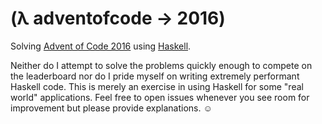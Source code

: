 # (λ adventofcode -> 2016)

Solving [Advent of Code 2016](https://adventofcode.com/) using
[Haskell](https://www.haskell.org/).

Neither do I attempt to solve the problems quickly enough to compete on the
leaderboard nor do I pride myself on writing extremely performant Haskell code.
This is merely an exercise in using Haskell for some "real world" applications.
Feel free to open issues whenever you see room for improvement but please
provide explanations. ☺
